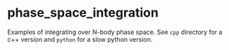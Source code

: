 # phase_space_integration

Examples of integrating over N-body phase space. See `cpp` directory for a c++ version and `python` for a slow python version.
